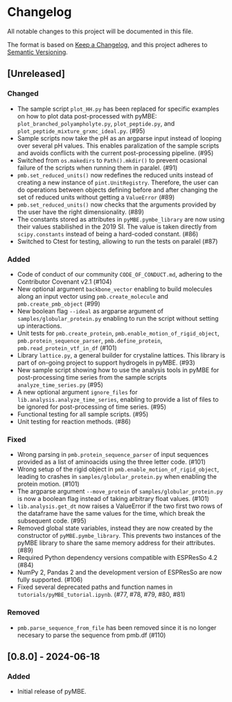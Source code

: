 # Changelog

All notable changes to this project will be documented in this file.

The format is based on [Keep a Changelog](https://keepachangelog.com/en/1.1.0/),
and this project adheres to [Semantic Versioning](https://semver.org/spec/v2.0.0.html).

## [Unreleased]

### Changed
- The sample script `plot_HH.py` has been replaced for specific examples on how to plot data post-processed with pyMBE: `plot_branched_polyampholyte.py`, `plot_peptide.py`, and `plot_peptide_mixture_grxmc_ideal.py`. (#95)
- Sample scripts now take the pH as an argparse input instead of looping over several pH values. This enables paralization of the sample scripts and avoids conflicts with the current post-processing pipeline. (#95)
- Switched from `os.makedirs` to `Path().mkdir()` to prevent ocasional failure of the scripts when running them in paralel. (#91)
- `pmb.set_reduced_units()` now redefines the reduced units instead of creating a new instance of `pint.UnitRegistry`. Therefore, the user can do operations between objects defining before and after changing the set of reduced units without getting a `ValueError` (#89)
- `pmb.set_reduced_units()` now checks that the arguments provided by the user have the right dimensionality. (#89)
- The constants stored as attributes in `pyMBE.pymbe_library` are now using their values stabilished in the 2019 SI. The value is taken directly from `scipy.constants` instead of being a hard-coded constant. (#86)
- Switched to Ctest for testing, allowing to run the tests on paralel (#87)

### Added
- Code of conduct of our community `CODE_OF_CONDUCT.md`, adhering to the Contributor Covenant v2.1 (#104) 
- New optional argument `backbone_vector` enabling to build molecules along an input vector using `pmb.create_molecule` and `pmb.create_pmb_object` (#99)
- New boolean flag `--ideal` as argparse argument of `samples/globular_protein.py` enabling to run the script without setting up interactions.
- Unit tests for `pmb.create_protein`, `pmb.enable_motion_of_rigid_object`, `pmb.protein_sequence_parser`, `pmb.define_protein`, `pmb.read_protein_vtf_in_df` (#101)
- Library `lattice.py`, a general builder for crystaline lattices. This library is part of on-going project to support hydrogels in pyMBE. (#93)
- New sample script showing how to use the analysis tools in pyMBE for post-processing time series from the sample scripts `analyze_time_series.py` (#95) 
- A new optional argument `ignore_files`  for `lib.analysis.analyze_time_series`, enabling to provide a list of files to be ignored for post-processing of time series. (#95)
- Functional testing for all sample scripts. (#95)
- Unit testing for reaction methods. (#86)

### Fixed
- Wrong parsing in `pmb.protein_sequence_parser` of input sequences provided as a list of aminoacids using the three letter code. (#101)
- Wrong setup of the rigid object in `pmb.enable_motion_of_rigid_object`, leading to crashes in `samples/globular_protein.py` when enabling the protein motion. (#101)
- The argparse argument `--move_protein` of `samples/globular_protein.py` is now a boolean flag instead of taking arbitrary float values. (#101)
- `lib.analysis.get_dt` now raises a ValueError if the two first two rows of the dataframe have the same values for the time, which break the subsequent code. (#95)
- Removed global state variables, instead they are now created by the constructor of `pyMBE.pymbe_library`. This prevents two instances of the pyMBE library to share the same memory address for their attributes. (#89)
- Required Python dependency versions compatible with ESPResSo 4.2 (#84)
- NumPy 2, Pandas 2 and the development version of ESPResSo are now fully supported. (#106)
- Fixed several deprecated paths and function names in `tutorials/pyMBE_tutorial.ipynb`. (#77, #78, #79, #80, #81)

### Removed
- `pmb.parse_sequence_from_file` has been removed since it is no longer necesary to parse the sequence from pmb.df (#110)

## [0.8.0] - 2024-06-18

### Added

* Initial release of pyMBE.
